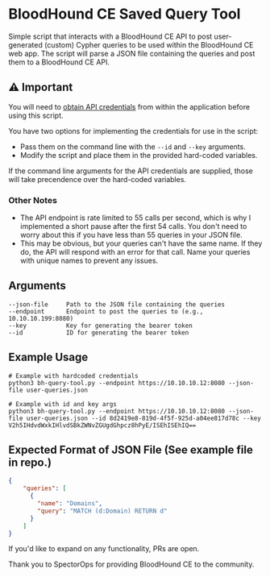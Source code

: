 # BloodHound CE Saved Query Tool
Simple script that interacts with a BloodHound CE API to post user-generated (custom) Cypher queries to be used within the BloodHound CE web app. The script will parse a JSON file containing the queries and post them to a BloodHound CE API. 

## ⚠️ Important
You will need to [obtain API credentials](https://support.bloodhoundenterprise.io/hc/en-us/articles/11311053342619-Working-with-the-BloodHound-API#h_01HQBFQX7EE8SZHPPFF0KMQ6NG) from within the application before using this script.

You have two options for implementing the credentials for use in the script:
- Pass them on the command line with the `--id` and `--key` arguments.
- Modify the script and place them in the provided hard-coded variables.

If the command line arguments for the API credentials are supplied, those will take precendence over the hard-coded variables.

### Other Notes
- The API endpoint is rate limited to 55 calls per second, which is why I implemented a short pause after the first 54 calls. You don't need to worry about this if you have less than 55 queries in your JSON file.
- This may be obvious, but your queries can't have the same name. If they do, the API will respond with an error for that call. Name your queries with unique names to prevent any issues. 

## Arguments
```shell
--json-file		Path to the JSON file containing the queries
--endpoint 		Endpoint to post the queries to (e.g., 10.10.10.199:8080)
--key			Key for generating the bearer token
--id			ID for generating the bearer token
```

## Example Usage
```shell
# Example with hardcoded credentials
python3 bh-query-tool.py --endpoint https://10.10.10.12:8080 --json-file user-queries.json 

# Example with id and key args
python3 bh-query-tool.py --endpoint https://10.10.10.12:8080 --json-file user-queries.json --id 8d2419e8-819d-4f5f-925d-a04ee817d78c --key V2h5IHdvdWxkIHlvdSBkZWNvZGUgdGhpcz8hPyE/ISEhISEhIQ==
```

## Expected Format of JSON File (See example file in repo.)
```json
{
    "queries": [
      {
        "name": "Domains",
        "query": "MATCH (d:Domain) RETURN d"
      }
    ]
}
```

If you'd like to expand on any functionality, PRs are open. 

Thank you to SpectorOps for providing BloodHound CE to the community.